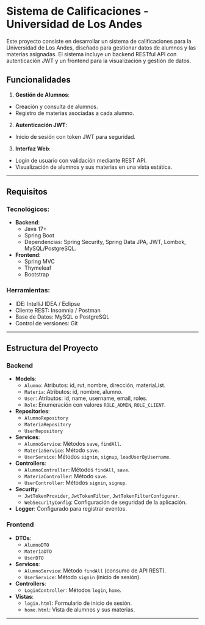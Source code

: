 # Sistema de Calificaciones - Universidad de Los Andes

Este proyecto consiste en desarrollar un sistema de calificaciones para la Universidad de Los Andes, diseñado para gestionar datos de alumnos y las materias asignadas. El sistema incluye un backend RESTful API con autenticación JWT y un frontend para la visualización y gestión de datos.

## Funcionalidades
1. **Gestión de Alumnos**:
  - Creación y consulta de alumnos.
  - Registro de materias asociadas a cada alumno.
2. **Autenticación JWT**:
  - Inicio de sesión con token JWT para seguridad.
3. **Interfaz Web**:
  - Login de usuario con validación mediante REST API.
  - Visualización de alumnos y sus materias en una vista estática.

---

## Requisitos
### Tecnológicos:
- **Backend**:
  - Java 17+
  - Spring Boot
  - Dependencias: Spring Security, Spring Data JPA, JWT, Lombok, MySQL/PostgreSQL.
- **Frontend**:
  - Spring MVC
  - Thymeleaf
  - Bootstrap

### Herramientas:
- IDE: IntelliJ IDEA / Eclipse
- Cliente REST: Insomnia / Postman
- Base de Datos: MySQL o PostgreSQL
- Control de versiones: Git

---

## Estructura del Proyecto
### Backend
- **Models**:
  - `Alumno`: Atributos: id, rut, nombre, dirección, materiaList.
  - `Materia`: Atributos: id, nombre, alumno.
  - `User`: Atributos: id, name, username, email, roles.
  - `Role`: Enumeración con valores `ROLE_ADMIN`, `ROLE_CLIENT`.
- **Repositories**:
  - `AlumnoRepository`
  - `MateriaRepository`
  - `UserRepository`
- **Services**:
  - `AlumnoService`: Métodos `save`, `findAll`.
  - `MateriaService`: Método `save`.
  - `UserService`: Métodos `signin`, `signup`, `loadUserByUsername`.
- **Controllers**:
  - `AlumnoController`: Métodos `findAll`, `save`.
  - `MateriaController`: Método `save`.
  - `UserController`: Métodos `signin`, `signup`.
- **Security**:
  - `JwtTokenProvider`, `JwtTokenFilter`, `JwtTokenFilterConfigurer`.
  - `WebSecurityConfig`: Configuración de seguridad de la aplicación.
- **Logger**: Configurado para registrar eventos.

### Frontend
- **DTOs**:
  - `AlumnoDTO`
  - `MateriaDTO`
  - `UserDTO`
- **Services**:
  - `AlumnoService`: Método `findAll` (consumo de API REST).
  - `UserService`: Método `signin` (inicio de sesión).
- **Controllers**:
  - `LoginController`: Métodos `login`, `home`.
- **Vistas**:
  - `login.html`: Formulario de inicio de sesión.
  - `home.html`: Vista de alumnos y sus materias.

---
